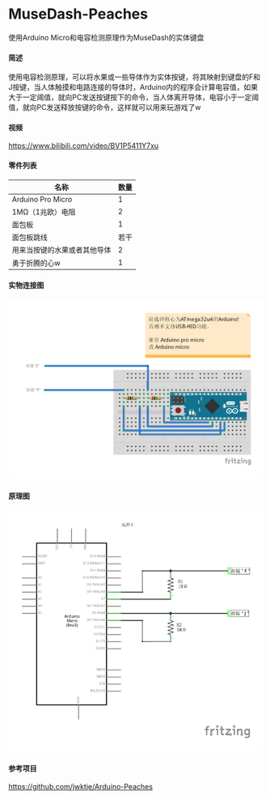 # MuseDash-Peaches
使用Arduino Micro和电容检测原理作为MuseDash的实体键盘

#### 简述
使用电容检测原理，可以将水果或一些导体作为实体按键，将其映射到键盘的F和J按键，当人体触摸和电路连接的导体时，Arduino内的程序会计算电容值，如果大于一定阈值，就向PC发送按键按下的命令，当人体离开导体，电容小于一定阈值，就向PC发送释放按键的命令，这样就可以用来玩游戏了w

#### 视频
<https://www.bilibili.com/video/BV1P5411Y7xu>

#### 零件列表
| 名称 | 数量 |
| ---- | ---- |
| Arduino Pro Micro | 1 |
| 1MΩ（1兆欧）电阻 | 2 |
| 面包板 | 1 |
| 面包板跳线 | 若干 |
| 用来当按键的水果或者其他导体 | 2 |
| 勇于折腾的心w | 1 |

#### 实物连接图
![实物连接图](https://raw.githubusercontent.com/ciisaichan/MuseDash-Peaches/master/images/1.jpg)
#### 原理图
![原理图](https://raw.githubusercontent.com/ciisaichan/MuseDash-Peaches/master/images/2.jpg)

#### 参考项目
<https://github.com/jwktje/Arduino-Peaches>
